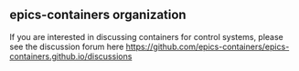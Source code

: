 ## epics-containers organization

If you are interested in discussing containers for control systems, please see the discussion forum here
https://github.com/epics-containers/epics-containers.github.io/discussions

